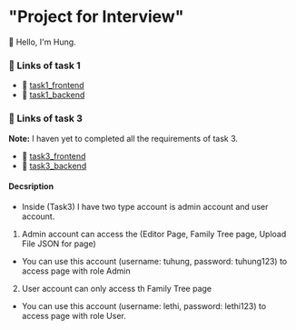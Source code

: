 # "Project for Interview"

👋 Hello, I'm Hung.

### 🚀 Links of task 1

- 🔗 [task1_frontend](https://github.com/TuHungg/task1_frontend)
- 🔗 [task1_backend](https://github.com/TuHungg/task1_backend)

### 🚀 Links of task 3

**Note:** I haven yet to completed all the requirements of task 3.

- 🔗 [task3_frontend](https://github.com/TuHungg/task3_frontend)
- 🔗 [task3_backend](https://github.com/TuHungg/task3_backend)

#### Decsription

- Inside (Task3) I have two type account is admin account and user account.

1. Admin account can access the (Editor Page, Family Tree page, Upload File JSON for page)

- You can use this account (username: tuhung, password: tuhung123) to access page with role Admin

2. User account can only access th Family Tree page

- You can use this account (username: lethi, password: lethi123) to access page with role User.
